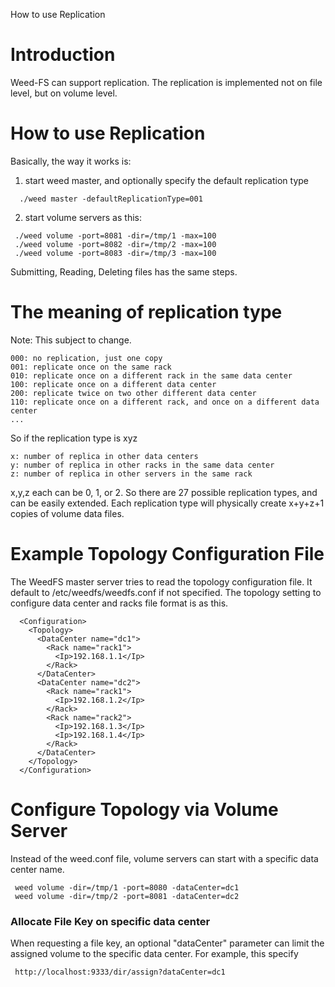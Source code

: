 How to use Replication

# Introduction #

Weed-FS can support replication. The replication is implemented not on file level, but on volume level.

# How to use Replication #

Basically, the way it works is:

1. start weed master, and optionally specify the default replication type
```
  ./weed master -defaultReplicationType=001
```
2. start volume servers as this:
```
 ./weed volume -port=8081 -dir=/tmp/1 -max=100
 ./weed volume -port=8082 -dir=/tmp/2 -max=100
 ./weed volume -port=8083 -dir=/tmp/3 -max=100
```

Submitting, Reading, Deleting files has the same steps.

# The meaning of replication type #
Note: This subject to change.

```
000: no replication, just one copy
001: replicate once on the same rack
010: replicate once on a different rack in the same data center
100: replicate once on a different data center
200: replicate twice on two other different data center
110: replicate once on a different rack, and once on a different data center
...
```

So if the replication type is xyz
```
x: number of replica in other data centers
y: number of replica in other racks in the same data center
z: number of replica in other servers in the same rack
```

x,y,z each can be 0, 1, or 2. So there are 27 possible replication types, and can be easily extended. Each replication type will physically create x+y+z+1 copies of volume data files.

# Example Topology Configuration File #
The WeedFS master server tries to read the topology configuration file. It default to /etc/weedfs/weedfs.conf if not specified.
The topology setting to configure data center and racks file format is as this.
```
  <Configuration>
    <Topology>
      <DataCenter name="dc1">
        <Rack name="rack1">
          <Ip>192.168.1.1</Ip>
        </Rack>
      </DataCenter>
      <DataCenter name="dc2">
        <Rack name="rack1">
          <Ip>192.168.1.2</Ip>
        </Rack>
        <Rack name="rack2">
          <Ip>192.168.1.3</Ip>
          <Ip>192.168.1.4</Ip>
        </Rack>
      </DataCenter>
    </Topology>
  </Configuration>
```

# Configure Topology via Volume Server #

Instead of the weed.conf file, volume servers can start with a specific data center name.
```
 weed volume -dir=/tmp/1 -port=8080 -dataCenter=dc1
 weed volume -dir=/tmp/2 -port=8081 -dataCenter=dc2
```


### Allocate File Key on specific data center ###

When requesting a file key, an optional "dataCenter" parameter can limit the assigned volume to the specific data center. For example, this specify
```
 http://localhost:9333/dir/assign?dataCenter=dc1
```